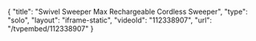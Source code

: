 {
    "title": "Swivel Sweeper Max Rechargeable Cordless Sweeper",
    "type": "solo",
    "layout": "iframe-static",
    "videoId": "112338907",
    "url": "\/tvpembed\/112338907"
}
